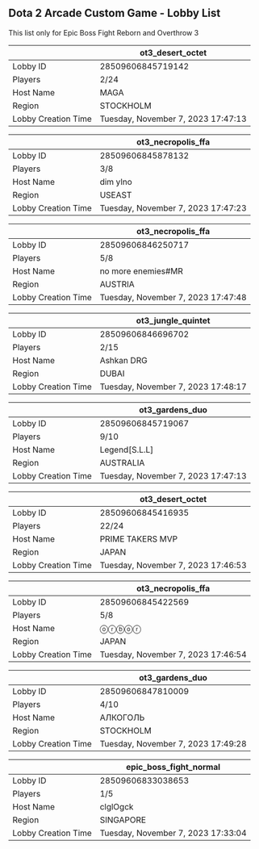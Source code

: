 ## Dota 2 Arcade Custom Game - Lobby List

This list only for Epic Boss Fight Reborn and Overthrow 3

|  | ot3_desert_octet |
| ------ | ------ |
| Lobby ID | 28509606845719142 |
| Players | 2/24 |
| Host Name | MAGA |
| Region | STOCKHOLM |
| Lobby Creation Time | Tuesday, November 7, 2023 17:47:13 |


|  | ot3_necropolis_ffa |
| ------ | ------ |
| Lobby ID | 28509606845878132 |
| Players | 3/8 |
| Host Name | dim ylno |
| Region | USEAST |
| Lobby Creation Time | Tuesday, November 7, 2023 17:47:23 |


|  | ot3_necropolis_ffa |
| ------ | ------ |
| Lobby ID | 28509606846250717 |
| Players | 5/8 |
| Host Name | no more enemies#MR |
| Region | AUSTRIA |
| Lobby Creation Time | Tuesday, November 7, 2023 17:47:48 |


|  | ot3_jungle_quintet |
| ------ | ------ |
| Lobby ID | 28509606846696702 |
| Players | 2/15 |
| Host Name | Ashkan DRG |
| Region | DUBAI |
| Lobby Creation Time | Tuesday, November 7, 2023 17:48:17 |


|  | ot3_gardens_duo |
| ------ | ------ |
| Lobby ID | 28509606845719067 |
| Players | 9/10 |
| Host Name | Legend[S.L.L] |
| Region | AUSTRALIA |
| Lobby Creation Time | Tuesday, November 7, 2023 17:47:13 |


|  | ot3_desert_octet |
| ------ | ------ |
| Lobby ID | 28509606845416935 |
| Players | 22/24 |
| Host Name | PRIME TAKERS MVP |
| Region | JAPAN |
| Lobby Creation Time | Tuesday, November 7, 2023 17:46:53 |


|  | ot3_necropolis_ffa |
| ------ | ------ |
| Lobby ID | 28509606845422569 |
| Players | 5/8 |
| Host Name | ⓞⓡⓑⓞⓡ |
| Region | JAPAN |
| Lobby Creation Time | Tuesday, November 7, 2023 17:46:54 |


|  | ot3_gardens_duo |
| ------ | ------ |
| Lobby ID | 28509606847810009 |
| Players | 4/10 |
| Host Name | АЛКОГОЛЬ |
| Region | STOCKHOLM |
| Lobby Creation Time | Tuesday, November 7, 2023 17:49:28 |


|  | epic_boss_fight_normal |
| ------ | ------ |
| Lobby ID | 28509606833038653 |
| Players | 1/5 |
| Host Name | clglOgck |
| Region | SINGAPORE |
| Lobby Creation Time | Tuesday, November 7, 2023 17:33:04 |


